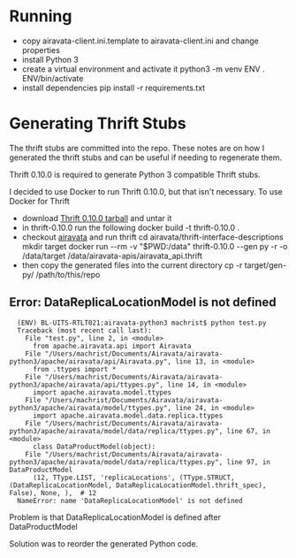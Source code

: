 
# Running

* copy airavata-client.ini.template to airavata-client.ini and change properties
* install Python 3
* create a virtual environment and activate it
      python3 -m venv ENV
      . ENV/bin/activate
* install dependencies
      pip install -r requirements.txt

# Generating Thrift Stubs

The thrift stubs are committed into the repo. These notes are on how I
generated the thrift stubs and can be useful if needing to regenerate them.

Thrift 0.10.0 is required to generate Python 3 compatible Thrift stubs.

I decided to use Docker to run Thrift 0.10.0, but that isn't necessary. To
use Docker for Thrift
* download [Thrift 0.10.0 tarball](https://thrift.apache.org/) and untar it
* in thrift-0.10.0 run the following
      docker build -t thrift-0.10.0 .
* checkout [airavata](https://git-wip-us.apache.org/repos/asf?p=airavata.git) and run thrift
      cd airavata/thrift-interface-descriptions
      mkdir target
      docker run --rm -v "$PWD:/data" thrift-0.10.0 --gen py -r -o /data/target /data/airavata-apis/airavata_api.thrift
* then copy the generated files into the current directory
      cp -r target/gen-py/ /path/to/this/repo

## Error: DataReplicaLocationModel is not defined

      (ENV) BL-UITS-RTLT021:airavata-python3 machrist$ python test.py 
      Traceback (most recent call last):
        File "test.py", line 2, in <module>
          from apache.airavata.api import Airavata
        File "/Users/machrist/Documents/Airavata/airavata-python3/apache/airavata/api/Airavata.py", line 13, in <module>
          from .ttypes import *
        File "/Users/machrist/Documents/Airavata/airavata-python3/apache/airavata/api/ttypes.py", line 14, in <module>
          import apache.airavata.model.ttypes
        File "/Users/machrist/Documents/Airavata/airavata-python3/apache/airavata/model/ttypes.py", line 24, in <module>
          import apache.airavata.model.data.replica.ttypes
        File "/Users/machrist/Documents/Airavata/airavata-python3/apache/airavata/model/data/replica/ttypes.py", line 67, in <module>
          class DataProductModel(object):
        File "/Users/machrist/Documents/Airavata/airavata-python3/apache/airavata/model/data/replica/ttypes.py", line 97, in DataProductModel
          (12, TType.LIST, 'replicaLocations', (TType.STRUCT, (DataReplicaLocationModel, DataReplicaLocationModel.thrift_spec), False), None, ),  # 12
      NameError: name 'DataReplicaLocationModel' is not defined

Problem is that DataReplicaLocationModel is defined after DataProductModel

Solution was to reorder the generated Python code.

